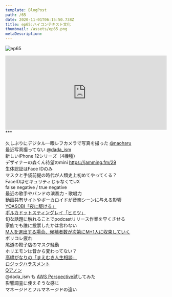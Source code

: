 ```yaml
---  
template: BlogPost  
path: /65
date: 2020-11-01T06:15:50.738Z  
title: ep65:ハイコンテキスト文化
thumbnail: /assets/ep65.png
metaDescription:  
---  
```

![ep65](/assets/ep65.png)  

<iframe src="https://open.spotify.com/embed/episode/5LwvBc2HDQ5nQt9fqWwNI3" width="100%" height="232" frameBorder="0" allowfullscreen="" allow="autoplay; clipboard-write; encrypted-media; fullscreen; picture-in-picture"></iframe>
***
  
</br>


久しぶりにデジタル一眼レフカメラで写真を撮った [@naoharu](https://twitter.com/naoharu)  
最近写真撮ってない [@dada_ism](https://twitter.com/dada_ism)   
新しいiPhone 12シリーズ（4機種）  
デザイナーの森くん待望のmini  https://jamming.fm/29  
生体認証はFace IDのみ  
マスクと手袋前提の時代が人類史上初めてやってくる？  
FaceIDはセキュリティじゃなくてUX  
false negative / true negative  
最近の歌手やバンドの演奏力・歌唱力  
動画共有サイトやボーカロイドが音楽シーンに与える影響  
[YOASOBI「夜に駆ける」](https://www.youtube.com/watch?v=x8VYWazR5mE)  
[ポルカドットスティングレイ「ヒミツ」](https://www.youtube.com/watch?v=nDEdQ8VHLo4)  
旬な話題に触れることでpodcastリリース作業を早くさせる  
家族でも誰に投票したかは言わない  
[M人を選出する場合、候補者数が次第にM+1人に収束していく](https://ja.wikipedia.org/wiki/%E3%83%87%E3%83%A5%E3%83%B4%E3%82%A7%E3%83%AB%E3%82%B8%E3%82%A7%E3%81%AE%E6%B3%95%E5%89%87)  
ポリコレ疲れ  
尾道の餃子店のマスク騒動  
ホリエモンは昔から変わってない？  
[高橋がなりの「まえむき人生相談」](https://www.youtube.com/channel/UCfHXFGSfNcicGJ46Jra3EPg)  
[ロジックハラスメント](https://qr.ae/pNbPFn)  
[Qアノン](https://ja.wikipedia.org/wiki/Q%E3%82%A2%E3%83%8E%E3%83%B3)  
@dada_ism も [AWS Perspective](https://aws.amazon.com/jp/solutions/implementations/aws-perspective/)試してみた  
影響調査に使えそうな感じ  
マネージドとフルマネージドの違い  
